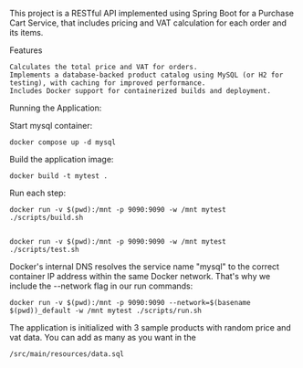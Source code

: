 This project is a RESTful API implemented using Spring Boot for a Purchase Cart Service, that includes pricing and VAT calculation for each order and its items.

Features

    Calculates the total price and VAT for orders.
    Implements a database-backed product catalog using MySQL (or H2 for testing), with caching for improved performance.
    Includes Docker support for containerized builds and deployment.

Running the Application:

Start mysql container:

    docker compose up -d mysql

Build the application image:

    docker build -t mytest .

Run each step:

    docker run -v $(pwd):/mnt -p 9090:9090 -w /mnt mytest ./scripts/build.sh


    docker run -v $(pwd):/mnt -p 9090:9090 -w /mnt mytest ./scripts/test.sh


Docker's internal DNS resolves the service name "mysql" to the correct container IP address within the same Docker network. That's why we include the --network flag in our run commands:

    docker run -v $(pwd):/mnt -p 9090:9090 --network=$(basename $(pwd))_default -w /mnt mytest ./scripts/run.sh

The application is initialized with 3 sample products with random price and vat data. You can add as many as you want in the

    /src/main/resources/data.sql